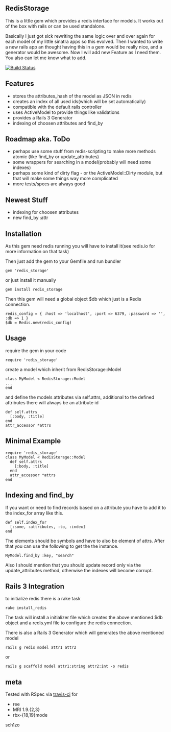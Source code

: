 RedisStorage
---

This is a little gem which provides a redis interface for models. It works out of the box with rails or can be used standalone.

Basically I just got sick rewriting the same logic over and over again for each model of my little sinatra apps so this evolved. Then I wanted to write a new rails app an thought having this in a gem would be really nice, and a generator would be awesome.
Now I will add new Feature as I need them. You also can let me know what to add.

[![Build Status](https://secure.travis-ci.org/sch1zo/redis_storage.png)](http://travis-ci.org/sch1zo/redis_storage)

Features
---

* stores the attributes_hash of the model as JSON in redis
* creates an index of all used ids(which will be set automatically)
* compatible with the default rails controller
* uses ActiveModel to provide things like validations
* provides a Rails 3 Generator
* indexing of choosen attributes and find_by

Roadmap aka. ToDo
---

* perhaps use some stuff from redis-scripting to make more methods atomic (like find_by or update_attributes)
* some wrappers for searching in a model(probably will need some indexes)
* perhaps some kind of dirty flag - or the ActiveModel::Dirty module, but that will make some things way more complicated
* more tests/specs are always good

Newest Stuff
---

* indexing for choosen attributes
* new find_by :attr

Installation
---

As this gem need redis running you will have to install it(see redis.io for more information on that task)

Then just add the gem to your Gemfile and run bundler

    gem 'redis_storage'

or just install it manually

    gem install redis_storage

Then this gem will need a global object $db which just is a Redis connection.

    redis_config = { :host => 'localhost', :port => 6379, :password => '', :db => 1 }
    $db = Redis.new(redis_config)

Usage
---

require the gem in your code

    require 'redis_storage'

create a model which inherit from RedisStorage::Model

    class MyModel < RedisStorage::Model
    ...
    end

and define the models attributes via self.attrs, additional to the defined attributes there will always be an attribute id

    def self.attrs
      [:body, :title]
    end
    attr_accessor *attrs

Minimal Example
---

    require 'redis_storage'
    class MyModel < RedisStorage::Model
      def self.attrs
        [:body, :title]
      end
      attr_accessor *attrs
    end

Indexing and find_by
---

If you want or need to find records based on a attribute you have to add it to the index_for array like this.

    def self.index_for
      [:some, :attributes, :to, :index]
    end

The elements should be symbols and have to also be element of attrs.
After that you can use the following to get the the instance.

    MyModel.find_by :key, "search"

Also I should mention that you should update record only via the update_attributes method, otherwise the indexes will become corrupt.

Rails 3 Integration
---

to initialize redis there is a rake task

    rake install_redis

The task will install a initializer file which creates the above mentioned $db object and a redis.yml file to configure the redis connection.

There is also a Rails 3 Generator which will generates the above mentioned model

    rails g redis model attr1 attr2

or

    rails g scaffold model attr1:string attr2:int -o redis

meta
---

Tested with RSpec via [travis-ci](http://travis-ci.org/sch1zo/redis_storage) for

* ree
* MRI 1.9.{2,3}
* rbx-{18,19}mode

sch1zo
